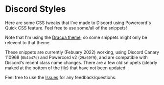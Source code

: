 # Discord Styles

Here are some CSS tweaks that I've made to Discord using Powercord's Quick CSS feature. Feel free to use some/all of the snippets!

Note that I'm using the [Dracua theme](https://github.com/x6r/dracula), so some snippets might only be relevent to that theme.

These snippets are currently (Febuary 2022) working, using Discord Canary 110968 (`0b4b47c`) and Powercord v2 (`29a69f9`), and are compatible with Discord's recent class name changes. There are a few old snippets (clearly maked at the bottom of the file) that have not been updated.

Feel free to use the [Issues](https://github.com/MMK21Hub/discord.css/issues) for any feedback/questions.

